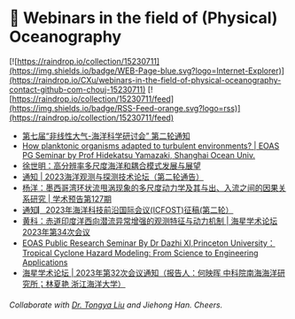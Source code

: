 # 🌊 Webinars in the field of (Physical) Oceanography

[![https://raindrop.io/collection/15230711](https://img.shields.io/badge/WEB-Page-blue.svg?logo=Internet-Explorer)](https://raindrop.io/CXu/webinars-in-the-field-of-physical-oceanography-contact-github-com-chouj-15230711) [![https://raindrop.io/collection/15230711/feed](https://img.shields.io/badge/RSS-Feed-orange.svg?logo=rss)](https://raindrop.io/collection/15230711/feed)

<!-- BLOG-POST-LIST:START -->
- [第七届“非线性大气-海洋科学研讨会” 第二轮通知](https://mp.weixin.qq.com/s/gK5F6W7TLJ0m2k8ZnVBMTg)
- [How planktonic organisms adapted to turbulent environments? | EOAS PG Seminar by Prof Hidekatsu Yamazaki, Shanghai Ocean Univ.](https://mp.weixin.qq.com/s/ss8e56bk5b_jup1S422XiQ)
- [徐世明：高分辨率多尺度海洋和耦合模式发展与展望](https://mp.weixin.qq.com/s/YsdLq8-2vZdMQDXBAuxHeA)
- [通知 | 2023海洋观测与探测技术论坛（第二轮通告）](https://mp.weixin.qq.com/s/gYmNLeiOC2Xk2SEP_3aGOA)
- [杨洋：墨西哥湾环状流甩涡现象的多尺度动力学及其与出、入流之间的因果关系研究 | 学术预告第127期](https://mp.weixin.qq.com/s/8Q6UekEwo0sA8HGjhGp1HA)
- [通知▏2023年海洋科技前沿国际会议&lpar;ICFOST&rpar;征稿&lpar;第二轮）](https://mp.weixin.qq.com/s/R4WKR8zTnwLMpjW2hZSETg)
- [黄科：赤道印度洋西向潜流异常增强的观测特征与动力机制 | 海星学术论坛2023年第34次会议](https://mp.weixin.qq.com/s/aMs7iFO7ICy73qyTx1gz1A)
- [EOAS Public Research Seminar By Dr Dazhi XI,Princeton University： Tropical Cyclone Hazard Modeling: From Science to Engineering Applications](https://mp.weixin.qq.com/s/Xf8B84-O7NYDrNcZfq8P6w)
- [海星学术论坛 | 2023年第32次会议通知（报告人：何映晖 中科院南海海洋研究所；林夏艳 浙江海洋大学）](https://mp.weixin.qq.com/s?__biz=MzI3MzQ3NTA0Mg==&mid=2247501413&idx=1&sn=63699426e5b06d209cc406da598cc4a6&chksm=eb2032e8dc57bbfedbd829f73ed185561d335536b7dfa3c9f06d5af15bbe64137172aac5a317&scene=90&sessionid=1692235781&subscene=236&clicktime=1692236445&enterid=1692236445&key=4834ec9b74a4b5c794cde4fd364069b4c4bd956822075f1274e62bae6c52941f9cef2ee4d4adc9066e789c5202836cf179909a90c6cdd373d28c1145abe636e35260dd6f8ce8df86a85e5b355a8ece7cb6972fedfd98aaa164d074bcc08d2331d63250ce9cdd1cec9e3ca1da4efdae113cd08967de885cd769e3efcc6d3468e1&ascene=0&uin=MTE2NTMzNjgzOQ%3D%3D&devicetype=Windows+10+x64&version=63090621&lang=zh_CN&countrycode=CN&exportkey=n_ChQIAhIQn61IG1004kxVoQBk7bXJfRLgAQIE97dBBAEAAAAAAD8aN%2FeK%2FVcAAAAOpnltbLcz9gKNyK89dVj0va6jTbmFtxhU9tYRZhY0vRuXVizz%2BKyi0KEagFlEAyL4jHss43P2LpiTwziJqrzcIU%2FLq0Pm6InuLOdZTSCrJyv4jwVKOBm5IXWv%2FkAJYoLQHhxnJKhLAytdVaiBpf%2BbB9TQpntzj5xbVdmMv%2BYQVrblyIhRChfA%2Fka8OEDcxprmywoGX2rNSYp%2FjmBm6wIExnX5dRliNROFMrk24xZRFLtwbgH%2BBV7oFczoloNIn9VAfUw2fUSShJ4o&acctmode=0&pass_ticket=NQ2%2FFO0dMiD4NeMRxJuyxPIRTnASqmaKc4p%2B2fOESDsxSQkvZqamC4P01Hzzj3Jx&wx_header=1)
<!-- BLOG-POST-LIST:END -->

###### Collaborate with [Dr. Tongya Liu](https://liutongya.github.io/) and Jiehong Han. Cheers.
